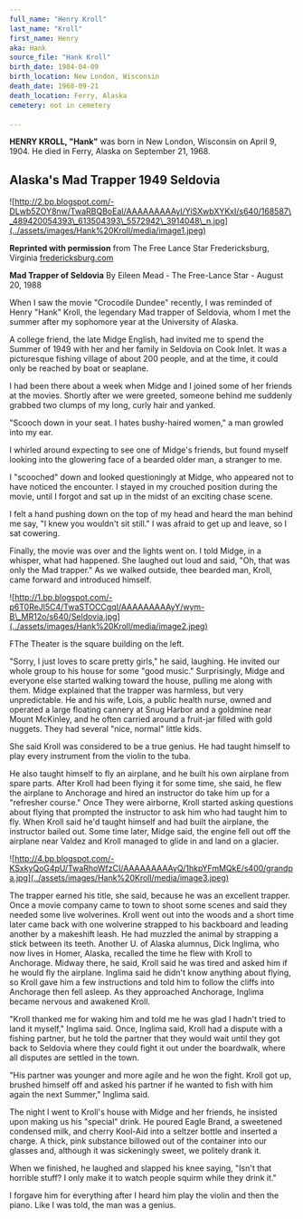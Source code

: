 ```yaml
---
full_name: "Henry Kroll"
last_name: "Kroll"
first_name: Henry
aka: Hank
source_file: "Hank Kroll"
birth_date: 1904-04-09
birth_location: New London, Wisconsin
death_date: 1968-09-21
death_location: Ferry, Alaska
cemetery: not in cemetery

---
```


**HENRY KROLL, "Hank"** was born in New London, Wisconsin on April 9, 1904. He died in Ferry, Alaska on September 21, 1968.

## Alaska's Mad Trapper 1949 Seldovia

![http://2.bp.blogspot.com/-DLwb5ZOY8nw/TwaRBQBoEaI/AAAAAAAAAyI/YiSXwbXYKxI/s640/168587\_489420054393\_613504393\_5572942\_3914048\_n.jpg](../assets/images/Hank%20Kroll/media/image1.jpeg)

**Reprinted with permission** from The Free Lance Star Fredericksburg,
Virginia [fredericksburg.com](http://fredericksburg.com/)  
  
**Mad Trapper of Seldovia** By Eileen Mead - The Free-Lance Star -
August 20, 1988  
  
When I saw the movie "Crocodile Dundee" recently, I was reminded of
Henry "Hank" Kroll, the legendary Mad trapper of Seldovia, whom I met
the summer after my sophomore year at the University of Alaska.  
  
A college friend, the late Midge English, had invited me to spend the
Summer of 1949 with her and her family in Seldovia on Cook Inlet. It was
a picturesque fishing village of about 200 people, and at the time, it
could only be reached by boat or seaplane.  
  
I had been there about a week when Midge and I joined some of her
friends at the movies. Shortly after we were greeted, someone behind me
suddenly grabbed two clumps of my long, curly hair and yanked.  
  
"Scooch down in your seat. I hates bushy-haired women," a man growled
into my ear.  
  
I whirled around expecting to see one of Midge's friends, but found
myself looking into the glowering face of a bearded older man, a
stranger to me.  
  
I "scooched" down and looked questioningly at Midge, who appeared not to
have noticed the encounter. I stayed in my crouched position during the
movie, until I forgot and sat up in the midst of an exciting chase
scene.  
  
I felt a hand pushing down on the top of my head and heard the man
behind me say, "I knew you wouldn't sit still." I was afraid to get up
and leave, so I sat cowering.  
  
Finally, the movie was over and the lights went on. I told Midge, in a
whisper, what had happened. She laughed out loud and said, "Oh, that was
only the Mad trapper." As we walked outside, thee bearded man, Kroll,
came forward and introduced himself.             

![http://1.bp.blogspot.com/-p6T0ReJl5C4/TwaSTOCCgqI/AAAAAAAAAyY/wym-B\_MR12o/s640/Seldovia.jpg](../assets/images/Hank%20Kroll/media/image2.jpeg)

FThe Theater is the square building on the left.

"Sorry, I just loves to scare pretty girls," he said, laughing. He
invited our whole group to his house for some "good music."
Surprisingly, Midge and everyone else started walking toward the house,
pulling me along with them. Midge explained that the trapper was
harmless, but very unpredictable. He and his wife, Lois, a public health
nurse, owned and operated a large floating cannery at Snug Harbor and a
goldmine near Mount McKinley, and he often carried around a fruit-jar
filled with gold nuggets. They had several "nice, normal" little kids.  
  
She said Kroll was considered to be a true genius. He had taught himself
to play every instrument from the violin to the tuba.  
  
He also taught himself to fly an airplane, and he built his own airplane
from spare parts. After Kroll had been flying it for some time, she
said, he flew the airplane to Anchorage and hired an instructor do take
him up for a "refresher course." Once They were airborne, Kroll started
asking questions about flying that prompted the instructor to ask him
who had taught him to fly. When Kroll said he'd taught himself and had
built the airplane, the instructor bailed out. Some time later, Midge
said, the engine fell out off the airplane near Valdez and Kroll managed
to glide in and land on a glacier.

![http://4.bp.blogspot.com/-KSxkyQoG4pU/TwaRhoWfzCI/AAAAAAAAAyQ/1hkpYFmMQkE/s400/grandpa.jpg](../assets/images/Hank%20Kroll/media/image3.jpeg)

The trapper earned his title, she said, because he was an excellent
trapper. Once a movie company came to town to shoot some scenes and said
they needed some live wolverines. Kroll went out into the woods and a
short time later came back with one wolverine strapped to his backboard
and leading another by a makeshift leash. He had muzzled the animal by
strapping a stick between its teeth. Another U. of Alaska alumnus, Dick
Inglima, who now lives in Homer, Alaska, recalled the time he flew with
Kroll to Anchorage. Midway there, he said, Kroll said he was tired and
asked him if he would fly the airplane. Inglima said he didn't know
anything about flying, so Kroll gave him a few instructions and told him
to follow the cliffs into Anchorage then fell asleep. As they approached
Anchorage, Inglima became nervous and awakened Kroll.  
  
  
"Kroll thanked me for waking him and told me he was glad I hadn't tried
to land it myself," Inglima said. Once, Inglima said, Kroll had a
dispute with a fishing partner, but he told the partner that they would
wait until they got back to Seldovia where they could fight it out under
the boardwalk, where all disputes are settled in the town.

"His partner was younger and more agile and he won the fight. Kroll got
up, brushed himself off and asked his partner if he wanted to fish with
him again the next Summer," Inglima said.  
  
The night I went to Kroll's house with Midge and her friends, he
insisted upon making us his "special" drink. He poured Eagle Brand, a
sweetened condensed milk, and cherry Kool-Aid into a seltzer bottle and
inserted a charge. A thick, pink substance billowed out of the container
into our glasses and, although it was sickeningly sweet, we politely
drank it.  
  
When we finished, he laughed and slapped his knee saying, "Isn't that
horrible stuff? I only make it to watch people squirm while they drink
it."  
  
I forgave him for everything after I heard him play the violin and then
the piano. Like I was told, the man was a genius.
